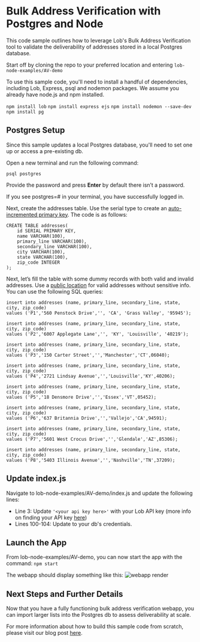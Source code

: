 # Bulk Address Verification with Postgres and Node 

This code sample outlines how to leverage Lob's Bulk Address Verification tool to validate the deliverability of addresses stored in a local Postgres database. 

Start off by cloning the repo to your preferred location and entering `lob-node-examples/AV-demo` 

To use this sample code, you'll need to install a handful of dependencies, including Lob, Express, psql and nodemon packages. We assume you already have node.js and npm installed.

`npm install lob`
`npm install express ejs`
`npm install nodemon --save-dev`
`npm install pg`
 

## Postgres Setup

Since this sample updates a local Postgres database, you'll need to set one up or access a pre-existing db. 

Open a new terminal and run the following command:  

`psql postgres`

Provide the password and press **Enter** by default there isn’t a password.

If you see postgres=# in your terminal, you have successfully logged in. 

Next, create the addresses table. Use the serial type to create an  [auto-incremented primary key](https://www.techiediaries.com/auto-increment-primary-key-postgresql/). The code is as follows:  

    CREATE TABLE addresses(
	    id SERIAL PRIMARY KEY,
	    name VARCHAR(100),
	    primary_line VARCHAR(100),
	    secondary_line VARCHAR(100),
	    city VARCHAR(100),
	    state VARCHAR(100),
	    zip_code INTEGER
    );

Next, let’s fill the table with some dummy records with both valid and invalid addresses. Use a  [public location](https://github.com/EthanRBrown/rrad)  for valid addresses without sensitive info. You can use the following SQL queries:


    insert into addresses (name, primary_line, secondary_line, state, city, zip_code)
    values ('P1','560 Penstock Drive','', 'CA', 'Grass Valley', '95945');

    insert into addresses (name, primary_line, secondary_line, state, city, zip_code)
    values ('P2','6007 Applegate Lane','', 'KY', 'Louisville', '40219');

    insert into addresses (name, primary_line, secondary_line, state, city, zip_code)
    values ('P3','150 Carter Street','','Manchester','CT',06040);

    insert into addresses (name, primary_line, secondary_line, state, city, zip_code)
    values ('P4','2721 Lindsay Avenue','','Louisville','KY',40206);

    insert into addresses (name, primary_line, secondary_line, state, city, zip_code)
    values ('P5','18 Densmore Drive','','Essex','VT',05452);

    insert into addresses (name, primary_line, secondary_line, state, city, zip_code)
    values ('P6','637 Britannia Drive','','Vallejo','CA',94591);

    insert into addresses (name, primary_line, secondary_line, state, city, zip_code)
    values ('P7','5601 West Crocus Drive','','Glendale','AZ',85306);

    insert into addresses (name, primary_line, secondary_line, state, city, zip_code)
    values ('P8','5403 Illinois Avenue','','Nashville','TN',37209);


## Update index.js

Navigate to lob-node-examples/AV-demo/index.js and update the following lines:

 - Line 3: Update `'<your api key here>'` with your Lob API key (more
   info on finding your API key
   [here](https://support.lob.com/hc/en-us/articles/115000094570-Where-are-my-API-Keys-))
 - Lines 100-104: Update to your db's credentials.


## Launch the App
From lob-node-examples/AV-demo, you can now start the app with the command: `npm start`

The webapp should display something like this:
![webapp render](https://assets-global.website-files.com/5e1e5c62fa3d44c96b4170a1/614a2c98408f47a814fe29ab_jQ3E3VNtV6jXeSwvQYYAB_3REFkKgBqCIKfFhrwejolBvDXSjR7na8R5RM_k74__QME-5h6xcV7kzSNkpy_Vleggv7ly90WZ0BA3NQBN7KUdik6OEKMIQiNd5MXy_Z_uHNQApbJm%3Ds0.png)


## Next Steps and Further Details
Now that you have a fully functioning bulk address verification webapp, you can import larger lists into the Postgres db to assess deliverability at scale.

For more information about how to build this sample code from scratch, please visit our blog post [here](https://www.lob.com/blog/bulk-address-verification-with-the-lob-api).
